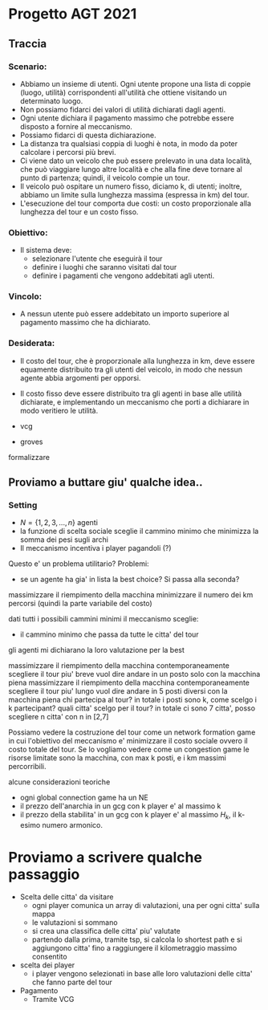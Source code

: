 # Progetto AGT 2021

## Traccia

### Scenario:

- Abbiamo un insieme di utenti. Ogni utente propone una lista di coppie (luogo, utilità) corrispondenti all'utilità che ottiene visitando un determinato luogo.
- Non possiamo fidarci dei valori di utilità dichiarati dagli agenti.
- Ogni utente dichiara il pagamento massimo che potrebbe essere disposto a fornire al meccanismo.
- Possiamo fidarci di questa dichiarazione.
- La distanza tra qualsiasi coppia di luoghi è nota, in modo da poter calcolare i percorsi più brevi.
- Ci viene dato un veicolo che può essere prelevato in una data località, che può viaggiare lungo altre località e che alla fine deve tornare al punto di partenza; quindi, il veicolo compie un tour.
- Il veicolo può ospitare un numero fisso, diciamo k, di utenti; inoltre, abbiamo un limite sulla lunghezza massima (espressa in km) del tour.
- L'esecuzione del tour comporta due costi: un costo proporzionale alla lunghezza del tour e un costo fisso.

### Obiettivo:

- Il sistema deve:
  - selezionare l'utente che eseguirà il tour
  - definire i luoghi che saranno visitati dal tour
  - definire i pagamenti che vengono addebitati agli utenti.

### Vincolo:

- A nessun utente può essere addebitato un importo superiore al pagamento massimo che ha dichiarato.

### Desiderata:

- Il costo del tour, che è proporzionale alla lunghezza in km, deve essere equamente distribuito tra gli utenti del veicolo, in modo che nessun agente abbia argomenti per opporsi.
- Il costo fisso deve essere distribuito tra gli agenti in base alle utilità dichiarate, e implementando un meccanismo che porti a dichiarare in modo veritiero le utilità.


- vcg 
- groves 

formalizzare

## Proviamo a buttare giu' qualche idea..

### Setting

- $N = \{1,2,3,...,n\}$ agenti
- la funzione di scelta sociale sceglie il cammino minimo che minimizza la somma dei pesi sugli archi
- Il meccanismo incentiva i player pagandoli (?)

Questo e' un problema utilitario?
Problemi:
- se un agente ha gia' in lista la best choice? Si passa alla seconda?

massimizzare il riempimento della macchina
minimizzare il numero dei km percorsi (quindi la parte variabile del costo)

dati tutti i possibili cammini minimi il meccanismo sceglie:
- il cammino minimo che passa da tutte le citta' del tour

gli agenti mi dichiarano la loro valutazione per la best 

massimizzare il riempimento della macchina
contemporaneamente scegliere il tour piu' breve
vuol dire andare in un posto solo con la macchina piena
massimizzare il riempimento della macchina
contemporaneamente scegliere il tour piu' lungo
vuol dire andare in 5 posti diversi con la macchina piena
chi partecipa al tour?
in totale i posti sono k, come scelgo i k partecipant?
quali citta' scelgo per il tour? 
in totale ci sono 7 citta', posso scegliere n citta' con n in [2,7]

Possiamo vedere la costruzione del tour come un network formation game in cui l'obiettivo del meccanismo e' minimizzare il costo sociale ovvero il costo totale del tour. Se lo vogliamo vedere come un congestion game le risorse limitate sono la macchina, con max k posti, e i km massimi percorribili.


alcune considerazioni teoriche
- ogni global connection game ha un NE
- il prezzo dell'anarchia in un gcg con k player e' al massimo k
- il prezzo della stabilita' in un gcg con k player e' al massimo $H_k$, il k-esimo numero armonico.


# Proviamo a scrivere qualche passaggio
- Scelta delle citta' da visitare
  - ogni player comunica un array di valutazioni, una per ogni citta' sulla mappa
  - le valutazioni si sommano
  - si crea una classifica delle citta' piu' valutate
  - partendo dalla prima, tramite tsp, si calcola lo shortest path e si aggiungono citta' fino a raggiungere il kilometraggio massimo consentito
- scelta dei player
  - i player vengono selezionati in base alle loro valutazioni delle citta' che fanno parte del tour
- Pagamento
  - Tramite VCG 